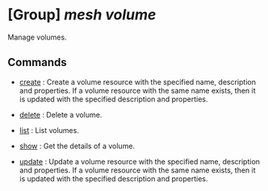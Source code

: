 # [Group] _mesh volume_

Manage volumes.

## Commands

- [create](/Commands/mesh/volume/_create.md)
: Create a volume resource with the specified name, description and properties. If a volume resource with the same name exists, then it is updated with the specified description and properties.

- [delete](/Commands/mesh/volume/_delete.md)
: Delete a volume.

- [list](/Commands/mesh/volume/_list.md)
: List volumes.

- [show](/Commands/mesh/volume/_show.md)
: Get the details of a volume.

- [update](/Commands/mesh/volume/_update.md)
: Update a volume resource with the specified name, description and properties. If a volume resource with the same name exists, then it is updated with the specified description and properties.
